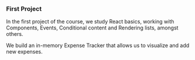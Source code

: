 ### First Project

In the first project of the course, we study React basics, working with Components, Events, Conditional content and Rendering lists, amongst others.

We build an in-memory Expense Tracker that allows us to visualize and add new expenses.
